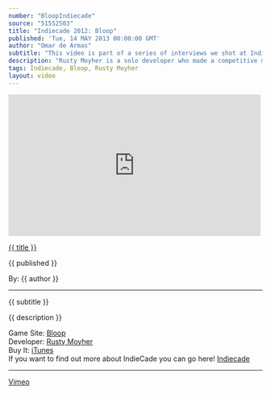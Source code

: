```yaml
---
number: "BloopIndiecade"
source: "51552503"
title: "Indiecade 2012: Bloop"
published: 'Tue, 14 MAY 2013 00:00:00 GMT'
author: "Omar de Armas"
subtitle: "This video is part of a series of interviews we shot at IndieCade 2012."
description: "Rusty Moyher is a solo developer who made a competitive multiplayer game for iOS called Bloop. Rusty tells us about his inspirations for the game and the importance of implementing good sound design. Stick around to hear some details on a new title Rusty is collaborating on called Super Clew Land."
tags: Indiecade, Bloop, Rusty Moyher
layout: video
---
```


<div class="vid_container">
  <iframe src="http://player.vimeo.com/video/{{ source }}" width="500" height="281" frameborder="0" webkitAllowFullScreen mozallowfullscreen allowFullScreen></iframe>
</div>

<a href="../videos/{{ number }}.html" class='postTitleLink'><p class='postTitle'>{{ title }}</p></a>
<p class='postPublished'>{{ published }}</p>
<p class='postAuthor'>By: {{ author }}</p>
<hr>
<p class='podcastSummary'>{{ subtitle }}</p>

<p class='podcastSummary'>{{ description }}</p>

Game Site: [Bloop](http://www.rustymoyher.com/bloop/)  
Developer: [Rusty Moyher](http://www.rustymoyher.com)  
Buy It: [iTunes](itunes.apple.com/us/app/bloop-for-ipad/id517320341?ls=1&mt=8)  
If you want to find out more about IndieCade you can go here! [Indiecade](http://www.indiecade.com)
- - -
[Vimeo](www.vimeo.com/indestructibleart)